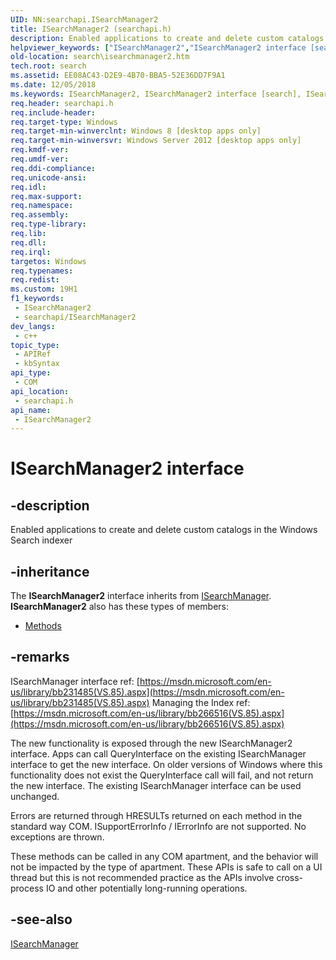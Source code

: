 ```yaml
---
UID: NN:searchapi.ISearchManager2
title: ISearchManager2 (searchapi.h)
description: Enabled applications to create and delete custom catalogs in the Windows Search indexer.
helpviewer_keywords: ["ISearchManager2","ISearchManager2 interface [search]","ISearchManager2 interface [search]","described","search.isearchmanager2","searchapi/ISearchManager2"]
old-location: search\isearchmanager2.htm
tech.root: search
ms.assetid: EE08AC43-D2E9-4B70-BBA5-52E36DD7F9A1
ms.date: 12/05/2018
ms.keywords: ISearchManager2, ISearchManager2 interface [search], ISearchManager2 interface [search],described, search.isearchmanager2, searchapi/ISearchManager2
req.header: searchapi.h
req.include-header: 
req.target-type: Windows
req.target-min-winverclnt: Windows 8 [desktop apps only]
req.target-min-winversvr: Windows Server 2012 [desktop apps only]
req.kmdf-ver: 
req.umdf-ver: 
req.ddi-compliance: 
req.unicode-ansi: 
req.idl: 
req.max-support: 
req.namespace: 
req.assembly: 
req.type-library: 
req.lib: 
req.dll: 
req.irql: 
targetos: Windows
req.typenames: 
req.redist: 
ms.custom: 19H1
f1_keywords:
 - ISearchManager2
 - searchapi/ISearchManager2
dev_langs:
 - c++
topic_type:
 - APIRef
 - kbSyntax
api_type:
 - COM
api_location:
 - searchapi.h
api_name:
 - ISearchManager2
---
```


# ISearchManager2 interface


## -description

Enabled applications to create and delete custom catalogs in the Windows Search indexer

## -inheritance

The <b xmlns:loc="http://microsoft.com/wdcml/l10n">ISearchManager2</b> interface inherits from <a href="/windows/desktop/api/searchapi/nn-searchapi-isearchmanager">ISearchManager</a>. <b>ISearchManager2</b> also has these types of members:
<ul>
<li><a href="https://docs.microsoft.com/">Methods</a></li>
</ul>

## -remarks

ISearchManager interface ref: [https://msdn.microsoft.com/en-us/library/bb231485(VS.85).aspx](https://msdn.microsoft.com/en-us/library/bb231485(VS.85).aspx)
Managing the Index ref: [https://msdn.microsoft.com/en-us/library/bb266516(VS.85).aspx](https://msdn.microsoft.com/en-us/library/bb266516(VS.85).aspx)

The new functionality is exposed through the new ISearchManager2 interface. Apps can call QueryInterface on the existing ISearchManager interface to get the new interface. On older versions of Windows where this functionality does not exist the QueryInterface call will fail, and not return the new interface. The existing ISearchManager interface can be used unchanged.

Errors are returned through HRESULTs returned on each method in the standard way COM. ISupportErrorInfo / IErrorInfo are not supported. No exceptions are thrown.

These methods can be called in any COM apartment, and the behavior will not be impacted by the type of apartment. These APIs is safe to call on a UI thread but this is not recommended practice as the APIs involve cross-process IO and other potentially long-running operations.

## -see-also

<a href="/windows/desktop/api/searchapi/nn-searchapi-isearchmanager">ISearchManager</a>

